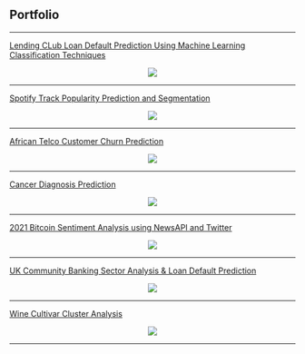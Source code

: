 ## Portfolio

---

[Lending CLub Loan Default Prediction Using Machine Learning Classification Techniques](https://github.com/pwamburu/pwamburu.github.io/blob/main/portfolio/Lending%20Club%20Loan%20Default%20Prediction/Lending_Club_Loan_Default_Prediction_Using_Classification_Techniques.md)
<center><img src="images/lending_club_thumbnail.png?raw=true"/></center>

---
[Spotify Track Popularity Prediction and Segmentation](https://github.com/pwamburu/pwamburu.github.io/blob/main/portfolio/spotify/Spotify_Track_Popularity_Prediction_and_Segmentation.md)
<center><img src="images/spotify_thumbnail.png?raw=true"/></center>

---
[African Telco Customer Churn Prediction](https://github.com/pwamburu/pwamburu.github.io/blob/main/portfolio/telco_customer_churn_prediction/Predicting_Telco_Customer_Churn_Using_Classification_Techniques.md)
<center><img src="images/telco.png?raw=true"/></center>

---
[Cancer Diagnosis Prediction](https://github.com/pwamburu/pwamburu.github.io/blob/main/portfolio/Cancer%20Diagnosis/Cancer_Diagnosis_Regression_Analysis.md)
<center><img src="images/cancer.png?raw=true"/></center>

---
[2021 Bitcoin Sentiment Analysis using NewsAPI and Twitter](https://github.com/pwamburu/pwamburu.github.io/tree/main/portfolio/2021%20Bitcoin%20Sentiment%20Analysis)
<center><img src="images/bitcoin.png?raw=true"/></center>

---
[UK Community Banking Sector Analysis & Loan Default Prediction](https://github.com/pwamburu/pwamburu.github.io/blob/main/portfolio/Exploring%20the%20UK's%20Community%20Banking%20Market/UK%20Community%20Banking%20Sector%20Analysis%20and%20Default%20Prediction.md)
<center><img src="images/community_banking.png?raw=true"/></center>

---
[Wine Cultivar Cluster Analysis](https://github.com/pwamburu/pwamburu.github.io/blob/main/portfolio/Wine%20Cultivar%20Cluster%20Analsyis/Wine_Cultivar_Cluster_Analysis_Using_Unsupervised_ML_Clustering_Techniques.md)
<center><img src="images/wine.png?raw=true"/></center>

---

